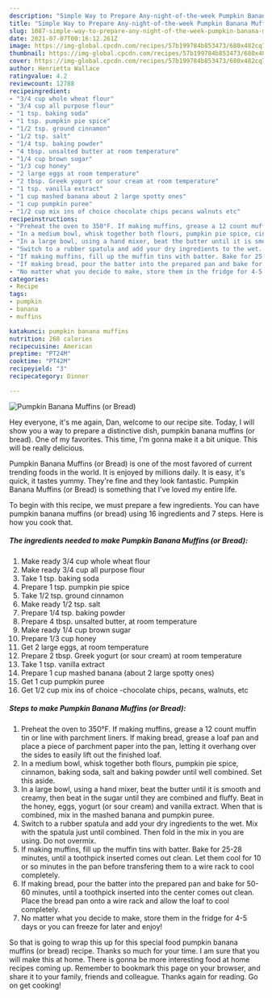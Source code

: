 ```yaml
---
description: "Simple Way to Prepare Any-night-of-the-week Pumpkin Banana Muffins (or Bread)"
title: "Simple Way to Prepare Any-night-of-the-week Pumpkin Banana Muffins (or Bread)"
slug: 1087-simple-way-to-prepare-any-night-of-the-week-pumpkin-banana-muffins-or-bread
date: 2021-07-07T00:16:12.261Z
image: https://img-global.cpcdn.com/recipes/57b199784b853473/680x482cq70/pumpkin-banana-muffins-or-bread-recipe-main-photo.jpg
thumbnail: https://img-global.cpcdn.com/recipes/57b199784b853473/680x482cq70/pumpkin-banana-muffins-or-bread-recipe-main-photo.jpg
cover: https://img-global.cpcdn.com/recipes/57b199784b853473/680x482cq70/pumpkin-banana-muffins-or-bread-recipe-main-photo.jpg
author: Henrietta Wallace
ratingvalue: 4.2
reviewcount: 12788
recipeingredient:
- "3/4 cup whole wheat flour"
- "3/4 cup all purpose flour"
- "1 tsp. baking soda"
- "1 tsp. pumpkin pie spice"
- "1/2 tsp. ground cinnamon"
- "1/2 tsp. salt"
- "1/4 tsp. baking powder"
- "4 tbsp. unsalted butter at room temperature"
- "1/4 cup brown sugar"
- "1/3 cup honey"
- "2 large eggs at room temperature"
- "2 tbsp. Greek yogurt or sour cream at room temperature"
- "1 tsp. vanilla extract"
- "1 cup mashed banana about 2 large spotty ones"
- "1 cup pumpkin puree"
- "1/2 cup mix ins of choice chocolate chips pecans walnuts etc"
recipeinstructions:
- "Preheat the oven to 350°F. If making muffins, grease a 12 count muffin tin or line with parchment liners. If making bread, grease a loaf pan and place a piece of parchment paper into the pan, letting it overhang over the sides to easily lift out the finished loaf."
- "In a medium bowl, whisk together both flours, pumpkin pie spice, cinnamon, baking soda, salt and baking powder until well combined. Set this aside."
- "In a large bowl, using a hand mixer, beat the butter until it is smooth and creamy, then beat in the sugar until they are combined and fluffy. Beat in the honey, eggs, yogurt (or sour cream) and vanilla extract. When that is combined, mix in the mashed banana and pumpkin puree."
- "Switch to a rubber spatula and add your dry ingredients to the wet. Mix with the spatula just until combined. Then fold in the mix in you are using. Do not overmix."
- "If making muffins, fill up the muffin tins with batter. Bake for 25-28 minutes, until a toothpick inserted comes out clean. Let them cool for 10 or so minutes in the pan before transfering them to a wire rack to cool completely."
- "If making bread, pour the batter into the prepared pan and bake for 50-60 minutes, until a toothpick inserted into the center comes out clean. Place the bread pan onto a wire rack and allow the loaf to cool completely."
- "No matter what you decide to make, store them in the fridge for 4-5 days or you can freeze for later and enjoy!"
categories:
- Recipe
tags:
- pumpkin
- banana
- muffins

katakunci: pumpkin banana muffins 
nutrition: 268 calories
recipecuisine: American
preptime: "PT24M"
cooktime: "PT42M"
recipeyield: "3"
recipecategory: Dinner

---
```



![Pumpkin Banana Muffins (or Bread)](https://img-global.cpcdn.com/recipes/57b199784b853473/680x482cq70/pumpkin-banana-muffins-or-bread-recipe-main-photo.jpg)

Hey everyone, it's me again, Dan, welcome to our recipe site. Today, I will show you a way to prepare a distinctive dish, pumpkin banana muffins (or bread). One of my favorites. This time, I'm gonna make it a bit unique. This will be really delicious.

Pumpkin Banana Muffins (or Bread) is one of the most favored of current trending foods in the world. It is enjoyed by millions daily. It is easy, it's quick, it tastes yummy. They're fine and they look fantastic. Pumpkin Banana Muffins (or Bread) is something that I've loved my entire life.




To begin with this recipe, we must prepare a few ingredients. You can have pumpkin banana muffins (or bread) using 16 ingredients and 7 steps. Here is how you cook that.

<!--inarticleads1-->

##### The ingredients needed to make Pumpkin Banana Muffins (or Bread):

1. Make ready 3/4 cup whole wheat flour
1. Make ready 3/4 cup all purpose flour
1. Take 1 tsp. baking soda
1. Prepare 1 tsp. pumpkin pie spice
1. Take 1/2 tsp. ground cinnamon
1. Make ready 1/2 tsp. salt
1. Prepare 1/4 tsp. baking powder
1. Prepare 4 tbsp. unsalted butter, at room temperature
1. Make ready 1/4 cup brown sugar
1. Prepare 1/3 cup honey
1. Get 2 large eggs, at room temperature
1. Prepare 2 tbsp. Greek yogurt (or sour cream) at room temperature
1. Take 1 tsp. vanilla extract
1. Prepare 1 cup mashed banana (about 2 large spotty ones)
1. Get 1 cup pumpkin puree
1. Get 1/2 cup mix ins of choice -chocolate chips, pecans, walnuts, etc




<!--inarticleads2-->

##### Steps to make Pumpkin Banana Muffins (or Bread):

1. Preheat the oven to 350°F. If making muffins, grease a 12 count muffin tin or line with parchment liners. If making bread, grease a loaf pan and place a piece of parchment paper into the pan, letting it overhang over the sides to easily lift out the finished loaf.
1. In a medium bowl, whisk together both flours, pumpkin pie spice, cinnamon, baking soda, salt and baking powder until well combined. Set this aside.
1. In a large bowl, using a hand mixer, beat the butter until it is smooth and creamy, then beat in the sugar until they are combined and fluffy. Beat in the honey, eggs, yogurt (or sour cream) and vanilla extract. When that is combined, mix in the mashed banana and pumpkin puree.
1. Switch to a rubber spatula and add your dry ingredients to the wet. Mix with the spatula just until combined. Then fold in the mix in you are using. Do not overmix.
1. If making muffins, fill up the muffin tins with batter. Bake for 25-28 minutes, until a toothpick inserted comes out clean. Let them cool for 10 or so minutes in the pan before transfering them to a wire rack to cool completely.
1. If making bread, pour the batter into the prepared pan and bake for 50-60 minutes, until a toothpick inserted into the center comes out clean. Place the bread pan onto a wire rack and allow the loaf to cool completely.
1. No matter what you decide to make, store them in the fridge for 4-5 days or you can freeze for later and enjoy!




So that is going to wrap this up for this special food pumpkin banana muffins (or bread) recipe. Thanks so much for your time. I am sure that you will make this at home. There is gonna be more interesting food at home recipes coming up. Remember to bookmark this page on your browser, and share it to your family, friends and colleague. Thanks again for reading. Go on get cooking!
